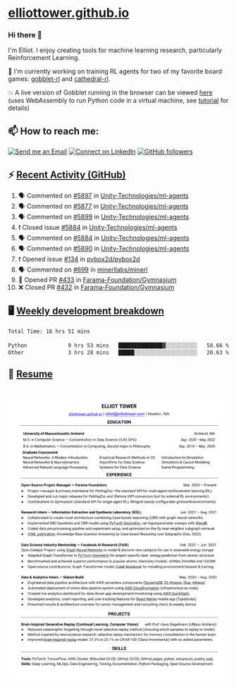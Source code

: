 # [elliottower.github.io](https://github.com/elliottower/elliottower.github.io)

### Hi there 👋

I'm Elliot. I enjoy creating tools for machine learning research, particularly Reinforcement Learning. 

🚀 I'm currently working on training RL agents for two of my favorite board games: [gobblet-rl](https://github.com/elliottower/gobblet-rl) and [cathedral-rl](https://github.com/elliottower/cathedral-rl). 

💥 A live version of Gobblet running in the browser can be viewed [here](https://elliottower.github.io/gobblet-rl/) (uses WebAssembly to run Python code in a virtual machine, see [tutorial](https://github.com/elliottower/gobblet-rl/blob/main/tutorials/WebAssembly/web_assembly.md) for details)


## 📫 How to reach me:

 [![Send me an Email](https://img.shields.io/badge/email-elliot%40elliottower.com-blue)](mailto:elliot@elliottower.com)
 [![Connect on LinkedIn](https://img.shields.io/badge/--linkedin?label=LinkedIn&logo=LinkedIn&style=social)](https://www.linkedin.com/in/elliot-tower)
 [![GitHub followers](https://img.shields.io/github/followers/elliottower?style=social)](https://github.com/elliottower/)
 

## ⚡ [Recent Activity (GitHub)](https://github.com/elliottower)

<!--START_SECTION:activity-->
1. 🗣 Commented on [#5897](https://github.com/Unity-Technologies/ml-agents/issues/5897) in [Unity-Technologies/ml-agents](https://github.com/Unity-Technologies/ml-agents)
2. 🗣 Commented on [#5877](https://github.com/Unity-Technologies/ml-agents/issues/5877) in [Unity-Technologies/ml-agents](https://github.com/Unity-Technologies/ml-agents)
3. 🗣 Commented on [#5899](https://github.com/Unity-Technologies/ml-agents/issues/5899) in [Unity-Technologies/ml-agents](https://github.com/Unity-Technologies/ml-agents)
4. ❗️ Closed issue [#5884](https://github.com/Unity-Technologies/ml-agents/issues/5884) in [Unity-Technologies/ml-agents](https://github.com/Unity-Technologies/ml-agents)
5. 🗣 Commented on [#5884](https://github.com/Unity-Technologies/ml-agents/issues/5884) in [Unity-Technologies/ml-agents](https://github.com/Unity-Technologies/ml-agents)
6. 🗣 Commented on [#5890](https://github.com/Unity-Technologies/ml-agents/issues/5890) in [Unity-Technologies/ml-agents](https://github.com/Unity-Technologies/ml-agents)
7. ❗️ Opened issue [#134](https://github.com/pybox2d/pybox2d/issues/134) in [pybox2d/pybox2d](https://github.com/pybox2d/pybox2d)
8. 🗣 Commented on [#699](https://github.com/minerllabs/minerl/issues/699) in [minerllabs/minerl](https://github.com/minerllabs/minerl)
9. 💪 Opened PR [#433](https://github.com/Farama-Foundation/Gymnasium/pull/433) in [Farama-Foundation/Gymnasium](https://github.com/Farama-Foundation/Gymnasium)
10. ❌ Closed PR [#432](https://github.com/Farama-Foundation/Gymnasium/pull/432) in [Farama-Foundation/Gymnasium](https://github.com/Farama-Foundation/Gymnasium)
<!--END_SECTION:activity-->


## 🖥️ [Weekly development breakdown](https://wakatime.com/@elliottower)
<!--START_SECTION:waka-->

```text
Total Time: 16 hrs 51 mins

Python             9 hrs 53 mins   ██████████████▓░░░░░░░░░░   58.66 %
Other              3 hrs 28 mins   █████░░░░░░░░░░░░░░░░░░░░   20.63 %
```

<!--END_SECTION:waka-->


## 📄 [Resume](https://elliottower.github.io/src/pdf/resume.pdf)

<!-- PDF-TO-MARKDOWN:START -->
![Page 1](src/png/page1.png "Page 1")
---
<!-- PDF-TO-MARKDOWN:END -->
